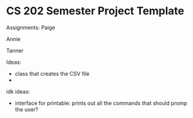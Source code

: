# CS 202 Semester Project Template

Assignments:
Paige

Annie

Tanner

Ideas:
- class that creates the CSV file
- 

idk ideas:
- interface for printable: prints out all the commands that should promp the user?